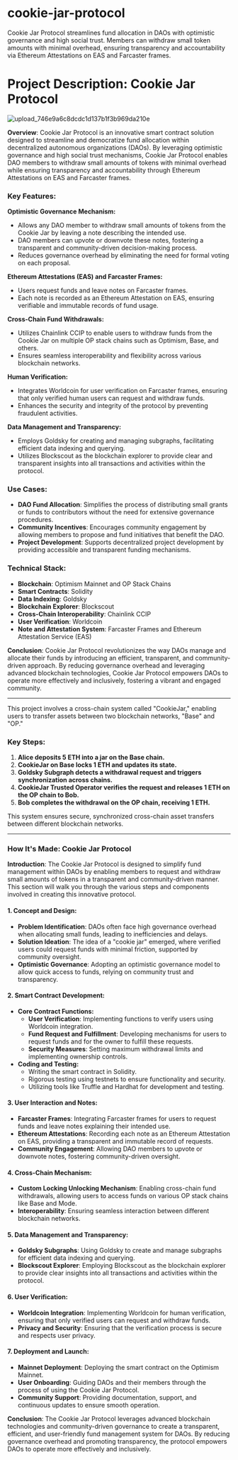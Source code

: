 # cookie-jar-protocol

Cookie Jar Protocol streamlines fund allocation in DAOs with optimistic governance and high social trust. Members can withdraw small token amounts with minimal overhead, ensuring transparency and accountability via Ethereum Attestations on EAS and Farcaster frames.

# Project Description: Cookie Jar Protocol

![upload_746e9a6c8dcdc1d137b1f3b969da210e](https://github.com/user-attachments/assets/c959c268-09b1-4cf8-a12a-6897523ce2d3)

**Overview**: Cookie Jar Protocol is an innovative smart contract solution designed to streamline and democratize fund allocation within decentralized autonomous organizations (DAOs). By leveraging optimistic governance and high social trust mechanisms, Cookie Jar Protocol enables DAO members to withdraw small amounts of tokens with minimal overhead while ensuring transparency and accountability through Ethereum Attestations on EAS and Farcaster frames.

### Key Features:

**Optimistic Governance Mechanism:**

- Allows any DAO member to withdraw small amounts of tokens from the Cookie Jar by leaving a note describing the intended use.
- DAO members can upvote or downvote these notes, fostering a transparent and community-driven decision-making process.
- Reduces governance overhead by eliminating the need for formal voting on each proposal.

**Ethereum Attestations (EAS) and Farcaster Frames:**

- Users request funds and leave notes on Farcaster frames.
- Each note is recorded as an Ethereum Attestation on EAS, ensuring verifiable and immutable records of fund usage.

**Cross-Chain Fund Withdrawals:**

- Utilizes Chainlink CCIP to enable users to withdraw funds from the Cookie Jar on multiple OP stack chains such as Optimism, Base, and others.
- Ensures seamless interoperability and flexibility across various blockchain networks.

**Human Verification:**

- Integrates Worldcoin for user verification on Farcaster frames, ensuring that only verified human users can request and withdraw funds.
- Enhances the security and integrity of the protocol by preventing fraudulent activities.

**Data Management and Transparency:**

- Employs Goldsky for creating and managing subgraphs, facilitating efficient data indexing and querying.
- Utilizes Blockscout as the blockchain explorer to provide clear and transparent insights into all transactions and activities within the protocol.

### Use Cases:

- **DAO Fund Allocation**: Simplifies the process of distributing small grants or funds to contributors without the need for extensive governance procedures.
- **Community Incentives**: Encourages community engagement by allowing members to propose and fund initiatives that benefit the DAO.
- **Project Development**: Supports decentralized project development by providing accessible and transparent funding mechanisms.

### Technical Stack:

- **Blockchain**: Optimism Mainnet and OP Stack Chains
- **Smart Contracts**: Solidity
- **Data Indexing**: Goldsky
- **Blockchain Explorer**: Blockscout
- **Cross-Chain Interoperability**: Chainlink CCIP
- **User Verification**: Worldcoin
- **Note and Attestation System**: Farcaster Frames and Ethereum Attestation Service (EAS)

**Conclusion**: Cookie Jar Protocol revolutionizes the way DAOs manage and allocate their funds by introducing an efficient, transparent, and community-driven approach. By reducing governance overhead and leveraging advanced blockchain technologies, Cookie Jar Protocol empowers DAOs to operate more effectively and inclusively, fostering a vibrant and engaged community.

---

This project involves a cross-chain system called "CookieJar," enabling users to transfer assets between two blockchain networks, "Base" and "OP."

### Key Steps:

1. **Alice deposits 5 ETH into a jar on the Base chain.**
2. **CookieJar on Base locks 1 ETH and updates its state.**
3. **Goldsky Subgraph detects a withdrawal request and triggers synchronization across chains.**
4. **CookieJar Trusted Operator verifies the request and releases 1 ETH on the OP chain to Bob.**
5. **Bob completes the withdrawal on the OP chain, receiving 1 ETH.**

This system ensures secure, synchronized cross-chain asset transfers between different blockchain networks.

---

### How It's Made: Cookie Jar Protocol

**Introduction**: The Cookie Jar Protocol is designed to simplify fund management within DAOs by enabling members to request and withdraw small amounts of tokens in a transparent and community-driven manner. This section will walk you through the various steps and components involved in creating this innovative protocol.

#### 1. Concept and Design:

- **Problem Identification**: DAOs often face high governance overhead when allocating small funds, leading to inefficiencies and delays.
- **Solution Ideation**: The idea of a "cookie jar" emerged, where verified users could request funds with minimal friction, supported by community oversight.
- **Optimistic Governance**: Adopting an optimistic governance model to allow quick access to funds, relying on community trust and transparency.

#### 2. Smart Contract Development:

- **Core Contract Functions:**
  - **User Verification**: Implementing functions to verify users using Worldcoin integration.
  - **Fund Request and Fulfillment**: Developing mechanisms for users to request funds and for the owner to fulfill these requests.
  - **Security Measures**: Setting maximum withdrawal limits and implementing ownership controls.
- **Coding and Testing:**
  - Writing the smart contract in Solidity.
  - Rigorous testing using testnets to ensure functionality and security.
  - Utilizing tools like Truffle and Hardhat for development and testing.

#### 3. User Interaction and Notes:

- **Farcaster Frames**: Integrating Farcaster frames for users to request funds and leave notes explaining their intended use.
- **Ethereum Attestations**: Recording each note as an Ethereum Attestation on EAS, providing a transparent and immutable record of requests.
- **Community Engagement**: Allowing DAO members to upvote or downvote notes, fostering community-driven oversight.

#### 4. Cross-Chain Mechanism:

- **Custom Locking Unlocking Mechanism**: Enabling cross-chain fund withdrawals, allowing users to access funds on various OP stack chains like Base and Mode.
- **Interoperability**: Ensuring seamless interaction between different blockchain networks.

#### 5. Data Management and Transparency:

- **Goldsky Subgraphs**: Using Goldsky to create and manage subgraphs for efficient data indexing and querying.
- **Blockscout Explorer**: Employing Blockscout as the blockchain explorer to provide clear insights into all transactions and activities within the protocol.

#### 6. User Verification:

- **Worldcoin Integration**: Implementing Worldcoin for human verification, ensuring that only verified users can request and withdraw funds.
- **Privacy and Security**: Ensuring that the verification process is secure and respects user privacy.

#### 7. Deployment and Launch:

- **Mainnet Deployment**: Deploying the smart contract on the Optimism Mainnet.
- **User Onboarding**: Guiding DAOs and their members through the process of using the Cookie Jar Protocol.
- **Community Support**: Providing documentation, support, and continuous updates to ensure smooth operation.

**Conclusion**: The Cookie Jar Protocol leverages advanced blockchain technologies and community-driven governance to create a transparent, efficient, and user-friendly fund management system for DAOs. By reducing governance overhead and promoting transparency, the protocol empowers DAOs to operate more effectively and inclusively.
